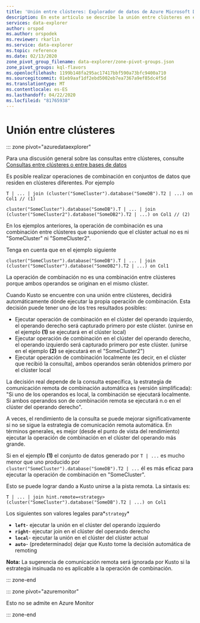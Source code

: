 ```yaml
---
title: 'Unión entre clústeres: Explorador de datos de Azure Microsoft Docs'
description: En este artículo se describe la unión entre clústeres en el Explorador de datos de Azure.
services: data-explorer
author: orspod
ms.author: orspodek
ms.reviewer: rkarlin
ms.service: data-explorer
ms.topic: reference
ms.date: 02/13/2020
zone_pivot_group_filename: data-explorer/zone-pivot-groups.json
zone_pivot_groups: kql-flavors
ms.openlocfilehash: 1199b148fa295ac17417bbf590a73bfc9400a710
ms.sourcegitcommit: 01eb9aaf1df2ebd5002eb7ea7367a9ef85dc4f5d
ms.translationtype: MT
ms.contentlocale: es-ES
ms.lasthandoff: 04/22/2020
ms.locfileid: "81765938"
---
```

# <a name="cross-cluster-join"></a>Unión entre clústeres

::: zone pivot="azuredataexplorer"

Para una discusión general sobre las consultas entre clústeres, consulte [Consultas entre clústeres o entre bases de datos](cross-cluster-or-database-queries.md)

Es posible realizar operaciones de combinación en conjuntos de datos que residen en clústeres diferentes. Por ejemplo 

```kusto
T | ... | join (cluster("SomeCluster").database("SomeDB").T2 | ...) on Col1 // (1)

cluster("SomeCluster").database("SomeDB").T | ... | join (cluster("SomeCluster2").database("SomeDB2").T2 | ...) on Col1 // (2)
```

En los ejemplos anteriores, la operación de combinación es una combinación entre clústeres que suponiendo que el clúster actual no es ni "SomeCluster" ni "SomeCluster2".

Tenga en cuenta que en el ejemplo siguiente

```kusto
cluster("SomeCluster").database("SomeDB").T | ... | join (cluster("SomeCluster").database("SomeDB2").T2 | ...) on Col1 
```

La operación de combinación no es una combinación entre clústeres porque ambos operandos se originan en el mismo clúster.

Cuando Kusto se encuentre con una unión entre clústeres, decidirá automáticamente dónde ejecutar la propia operación de combinación. Esta decisión puede tener uno de los tres resultados posibles:
* Ejecutar operación de combinación en el clúster del operando izquierdo, el operando derecho será capturado primero por este clúster. (unirse en el ejemplo **(1)** se ejecutará en el clúster local)
* Ejecutar operación de combinación en el clúster del operando derecho, el operando izquierdo será capturado primero por este clúster. (unirse en el ejemplo **(2)** se ejecutará en el "SomeCluster2")
* Ejecutar operación de combinación localmente (es decir, en el clúster que recibió la consulta), ambos operandos serán obtenidos primero por el clúster local

La decisión real depende de la consulta específica, la estrategia de comunicación remota de combinación automática es (versión simplificada): "Si uno de los operandos es local, la combinación se ejecutará localmente. Si ambos operandos son de combinación remota se ejecutará n.o en el clúster del operando derecho".

A veces, el rendimiento de la consulta se puede mejorar significativamente si no se sigue la estrategia de comunicación remota automática. En términos generales, es mejor (desde el punto de vista del rendimiento) ejecutar la operación de combinación en el clúster del operando más grande.

Si en el ejemplo **(1)** el conjunto de datos generado por ```T | ...``` es mucho menor que uno producido por ```cluster("SomeCluster").database("SomeDB").T2 | ...``` él es más eficaz para ejecutar la operación de combinación en "SomeCluster".

Esto se puede lograr dando a Kusto unirse a la pista remota. La sintaxis es:

```kusto
T | ... | join hint.remote=<strategy> (cluster("SomeCluster").database("SomeDB").T2 | ...) on Col1
```

Los siguientes son valores legales para*`strategy`*
* **`left`**- ejecutar la unión en el clúster del operando izquierdo 
* **`right`**- ejecutar join en el clúster del operando derecho
* **`local`**- ejecutar la unión en el clúster del clúster actual
* **`auto`**- (predeterminado) dejar que Kusto tome la decisión automática de remoting

**Nota:** La sugerencia de comunicación remota será ignorada por Kusto si la estrategia insinuada no es aplicable a la operación de combinación.

::: zone-end

::: zone pivot="azuremonitor"

Esto no se admite en Azure Monitor

::: zone-end
